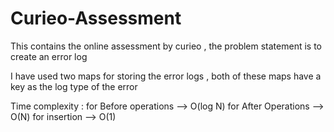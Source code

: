 # Curieo-Assessment
This contains the online assessment by curieo , the problem statement is to create an error log 

I have used two maps for storing the error logs , both of these maps have a key as the log type of the error 

Time complexity : 
for Before operations --> O(log N)
for After Operations --> O(N)
for insertion --> O(1)
